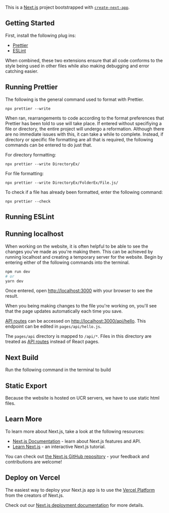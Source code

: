 This is a [Next.js](https://nextjs.org/) project bootstrapped with [`create-next-app`](https://github.com/vercel/next.js/tree/canary/packages/create-next-app).

## Getting Started

First, install the following plug ins:

-   [Prettier](https://prettier.io/docs/en/index.html) 
-   [ESLint](https://eslint.org/docs/latest/)

When combined, these two extensions ensure that all code conforms to the style being used in other files while also making debugging and error catching easier.

## Running Prettier

The following is the general command used to format with Prettier.

`npx prettier --write`

When ran, rearrangements to code according to the format preferences that Prettier has been told to use will take place.
If entered without specifiying a file or directory, the entire project will undergo a reformation.
Although there are no immediate issues with this, it can take a while to complete.
Instead, if directory or specific file formatting are all that is required, the following commands can be entered to do just that.

For directory formatting:

`npx prettier --write DirectoryEx/`

For file formatting:

`npx prettier --write DirectoryEx/FolderEx/File.js/`

To check if a file has already been formatted, enter the following command:

`npx prettier --check`

## Running ESLint



## Running localhost

When working on the website, it is often helpful to be able to see the changes you've made as you're making them.
This can be achieved by running localhost and creating a temporary server for the website.
Begin by entering either of the following commands into the terminal.

```bash
npm run dev
# or
yarn dev
```

Once entered, open [http://localhost:3000](http://localhost:3000) with your browser to see the result.

When you being making changes to the file you're working on, you'll see that the page updates automatically each time you save.

[API routes](https://nextjs.org/docs/api-routes/introduction) can be accessed on [http://localhost:3000/api/hello](http://localhost:3000/api/hello). This endpoint can be edited in `pages/api/hello.js`.

The `pages/api` directory is mapped to `/api/*`. Files in this directory are treated as [API routes](https://nextjs.org/docs/api-routes/introduction) instead of React pages.

## Next Build

Run the following command in the terminal to build

## Static Export

Because the website is hosted on UCR servers, we have to use static html files.

## Learn More

To learn more about Next.js, take a look at the following resources:

-   [Next.js Documentation](https://nextjs.org/docs) - learn about Next.js features and API.
-   [Learn Next.js](https://nextjs.org/learn) - an interactive Next.js tutorial.

You can check out [the Next.js GitHub repository](https://github.com/vercel/next.js/) - your feedback and contributions are welcome!

## Deploy on Vercel

The easiest way to deploy your Next.js app is to use the [Vercel Platform](https://vercel.com/new?utm_medium=default-template&filter=next.js&utm_source=create-next-app&utm_campaign=create-next-app-readme) from the creators of Next.js.

Check out our [Next.js deployment documentation](https://nextjs.org/docs/deployment) for more details.